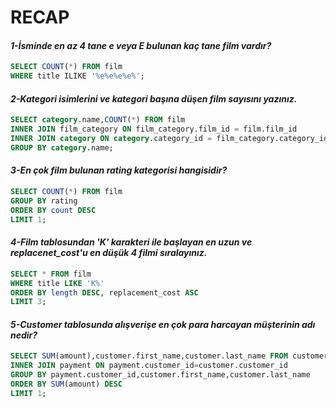 # RECAP 
#### *1-İsminde en az 4 tane e veya E bulunan kaç tane film vardır?*
```sql
SELECT COUNT(*) FROM film
WHERE title ILIKE '%e%e%e%e%';
```
#### *2-Kategori isimlerini ve kategori başına düşen film sayısını yazınız.*
```sql
SELECT category.name,COUNT(*) FROM film
INNER JOIN film_category ON film_category.film_id = film.film_id
INNER JOIN category ON category.category_id = film_category.category_id
GROUP BY category.name;
```
#### *3-En çok film bulunan rating kategorisi hangisidir?*
```sql
SELECT COUNT(*) FROM film
GROUP BY rating
ORDER BY count DESC
LIMIT 1;
```
#### *4-Film tablosundan 'K' karakteri ile başlayan en uzun ve replacenet_cost'u en düşük 4 filmi sıralayınız.*
```sql
SELECT * FROM film
WHERE title LIKE 'K%'
ORDER BY length DESC, replacement_cost ASC
LIMIT 3;
```
#### *5-Customer tablosunda alışverişe en çok para harcayan müşterinin adı nedir?*
```sql
SELECT SUM(amount),customer.first_name,customer.last_name FROM customer
INNER JOIN payment ON payment.customer_id=customer.customer_id
GROUP BY payment.customer_id,customer.first_name,customer.last_name
ORDER BY SUM(amount) DESC
LIMIT 1;
```
